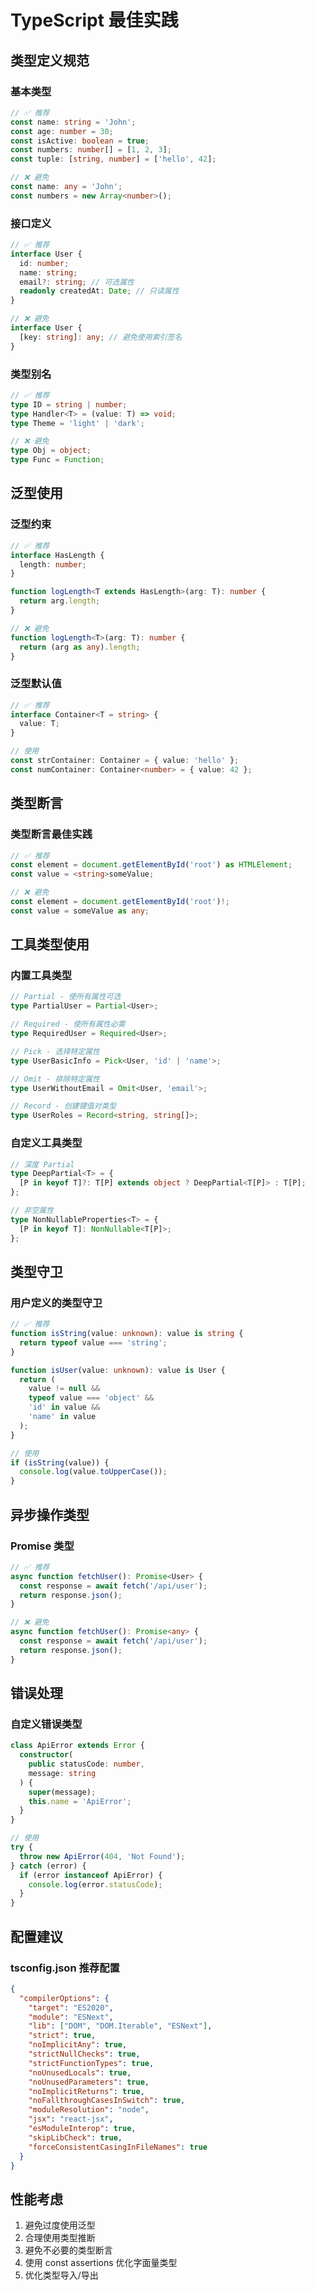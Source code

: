 # TypeScript 最佳实践

## 类型定义规范

### 基本类型
```typescript
// ✅ 推荐
const name: string = 'John';
const age: number = 30;
const isActive: boolean = true;
const numbers: number[] = [1, 2, 3];
const tuple: [string, number] = ['hello', 42];

// ❌ 避免
const name: any = 'John';
const numbers = new Array<number>();
```

### 接口定义
```typescript
// ✅ 推荐
interface User {
  id: number;
  name: string;
  email?: string; // 可选属性
  readonly createdAt: Date; // 只读属性
}

// ❌ 避免
interface User {
  [key: string]: any; // 避免使用索引签名
}
```

### 类型别名
```typescript
// ✅ 推荐
type ID = string | number;
type Handler<T> = (value: T) => void;
type Theme = 'light' | 'dark';

// ❌ 避免
type Obj = object;
type Func = Function;
```

## 泛型使用

### 泛型约束
```typescript
// ✅ 推荐
interface HasLength {
  length: number;
}

function logLength<T extends HasLength>(arg: T): number {
  return arg.length;
}

// ❌ 避免
function logLength<T>(arg: T): number {
  return (arg as any).length;
}
```

### 泛型默认值
```typescript
// ✅ 推荐
interface Container<T = string> {
  value: T;
}

// 使用
const strContainer: Container = { value: 'hello' };
const numContainer: Container<number> = { value: 42 };
```

## 类型断言

### 类型断言最佳实践
```typescript
// ✅ 推荐
const element = document.getElementById('root') as HTMLElement;
const value = <string>someValue;

// ❌ 避免
const element = document.getElementById('root')!;
const value = someValue as any;
```

## 工具类型使用

### 内置工具类型
```typescript
// Partial - 使所有属性可选
type PartialUser = Partial<User>;

// Required - 使所有属性必需
type RequiredUser = Required<User>;

// Pick - 选择特定属性
type UserBasicInfo = Pick<User, 'id' | 'name'>;

// Omit - 排除特定属性
type UserWithoutEmail = Omit<User, 'email'>;

// Record - 创建键值对类型
type UserRoles = Record<string, string[]>;
```

### 自定义工具类型
```typescript
// 深度 Partial
type DeepPartial<T> = {
  [P in keyof T]?: T[P] extends object ? DeepPartial<T[P]> : T[P];
};

// 非空属性
type NonNullableProperties<T> = {
  [P in keyof T]: NonNullable<T[P]>;
};
```

## 类型守卫

### 用户定义的类型守卫
```typescript
// ✅ 推荐
function isString(value: unknown): value is string {
  return typeof value === 'string';
}

function isUser(value: unknown): value is User {
  return (
    value != null &&
    typeof value === 'object' &&
    'id' in value &&
    'name' in value
  );
}

// 使用
if (isString(value)) {
  console.log(value.toUpperCase());
}
```

## 异步操作类型

### Promise 类型
```typescript
// ✅ 推荐
async function fetchUser(): Promise<User> {
  const response = await fetch('/api/user');
  return response.json();
}

// ❌ 避免
async function fetchUser(): Promise<any> {
  const response = await fetch('/api/user');
  return response.json();
}
```

## 错误处理

### 自定义错误类型
```typescript
class ApiError extends Error {
  constructor(
    public statusCode: number,
    message: string
  ) {
    super(message);
    this.name = 'ApiError';
  }
}

// 使用
try {
  throw new ApiError(404, 'Not Found');
} catch (error) {
  if (error instanceof ApiError) {
    console.log(error.statusCode);
  }
}
```

## 配置建议

### tsconfig.json 推荐配置
```json
{
  "compilerOptions": {
    "target": "ES2020",
    "module": "ESNext",
    "lib": ["DOM", "DOM.Iterable", "ESNext"],
    "strict": true,
    "noImplicitAny": true,
    "strictNullChecks": true,
    "strictFunctionTypes": true,
    "noUnusedLocals": true,
    "noUnusedParameters": true,
    "noImplicitReturns": true,
    "noFallthroughCasesInSwitch": true,
    "moduleResolution": "node",
    "jsx": "react-jsx",
    "esModuleInterop": true,
    "skipLibCheck": true,
    "forceConsistentCasingInFileNames": true
  }
}
```

## 性能考虑

1. 避免过度使用泛型
2. 合理使用类型推断
3. 避免不必要的类型断言
4. 使用 const assertions 优化字面量类型
5. 优化类型导入/导出 